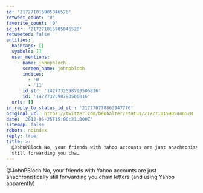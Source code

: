 ```yaml
---
id: '217271015905046528'
retweet_count: '0'
favorite_count: '0'
id_str: '217271015905046528'
retweeted: false
entities:
  hashtags: []
  symbols: []
  user_mentions:
    - name: johnpbloch
      screen_name: johnpbloch
      indices:
        - '0'
        - '11'
      id_str: '1427732598793506816'
      id: '1427732598793506816'
  urls: []
in_reply_to_status_id_str: '217270778863947776'
original_url: https://twitter.com/benbalter/status/217271015905046528
date: '2012-06-25T15:00:21.000Z'
sitemap: false
robots: noindex
reply: true
title: >-
  @JohnPBloch No, your friends with Yahoo accounts are just anachronistically
  still forwarding you cha…
---
```


@JohnPBloch No, your friends with Yahoo accounts are just anachronistically still forwarding you chain letters (and using Yahoo apparently)
